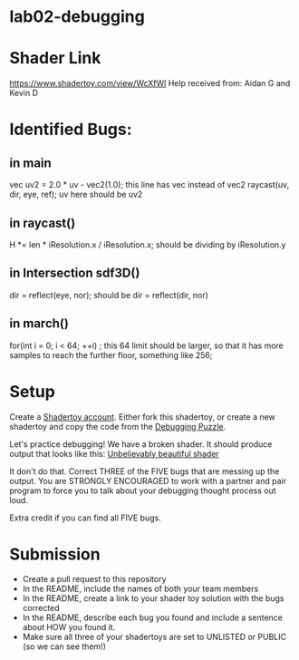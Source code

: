 # lab02-debugging

# Shader Link
https://www.shadertoy.com/view/WcXfWl
Help received from: Aidan G and Kevin D

# Identified Bugs:

## in main
vec uv2 = 2.0 * uv - vec2(1.0); this line has vec instead of vec2
raycast(uv, dir, eye, ref);   uv here should be uv2

## in raycast()
H *= len * iResolution.x / iResolution.x; should be dividing by iResolution.y

## in Intersection sdf3D()
dir = reflect(eye, nor); should be dir = reflect(dir, nor)

## in march()
for(int i = 0; i < 64; ++i) ; this 64 limit should be larger, so that it has more samples to reach the further floor, something like 256;

# Setup 

Create a [Shadertoy account](https://www.shadertoy.com/). Either fork this shadertoy, or create a new shadertoy and copy the code from the [Debugging Puzzle](https://www.shadertoy.com/view/flGfRc).

Let's practice debugging! We have a broken shader. It should produce output that looks like this:
[Unbelievably beautiful shader](https://user-images.githubusercontent.com/1758825/200729570-8e10a37a-345d-4aff-8eff-6baf54a32a40.webm)

It don't do that. Correct THREE of the FIVE bugs that are messing up the output. You are STRONGLY ENCOURAGED to work with a partner and pair program to force you to talk about your debugging thought process out loud.

Extra credit if you can find all FIVE bugs.

# Submission
- Create a pull request to this repository
- In the README, include the names of both your team members
- In the README, create a link to your shader toy solution with the bugs corrected
- In the README, describe each bug you found and include a sentence about HOW you found it.
- Make sure all three of your shadertoys are set to UNLISTED or PUBLIC (so we can see them!)
